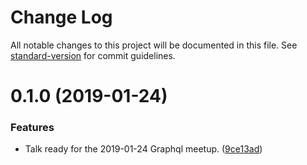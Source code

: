 # Change Log

All notable changes to this project will be documented in this file. See [standard-version](https://github.com/conventional-changelog/standard-version) for commit guidelines.

<a name="0.1.0"></a>
# 0.1.0 (2019-01-24)


### Features

* Talk ready for the 2019-01-24 Graphql meetup. ([9ce13ad](https://github.com/vincentdesmares/talk-generating-graphql-apis/commit/9ce13ad))
